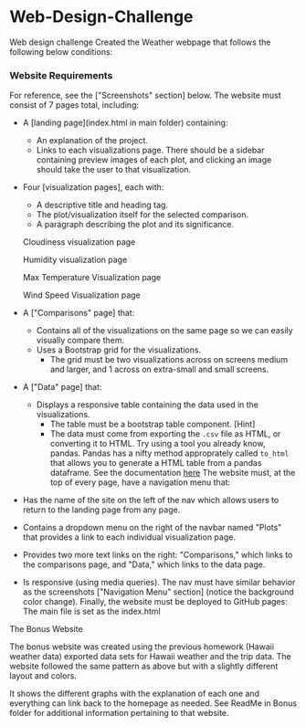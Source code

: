 # Web-Design-Challenge
Web design challenge
Created the Weather webpage that follows the following below conditions:
### Website Requirements
For reference, see the ["Screenshots" section] below.
The website must consist of 7 pages total, including:
* A [landing page](index.html in main folder) containing:
  * An explanation of the project.
  * Links to each visualizations page. There should be a sidebar containing preview images of each plot, and clicking an image should take the user to that visualization.
* Four [visualization pages], each with:
  * A descriptive title and heading tag.
  * The plot/visualization itself for the selected comparison.
  * A paragraph describing the plot and its significance.

  Cloudiness visualization page

  Humidity visualization page

  Max Temperature Visualization page

  Wind Speed Visualization page


* A ["Comparisons" page] that:
  * Contains all of the visualizations on the same page so we can easily visually compare them.
  * Uses a Bootstrap grid for the visualizations.
    * The grid must be two visualizations across on screens medium and larger, and 1 across on extra-small and small screens.
* A ["Data" page] that:
  * Displays a responsive table containing the data used in the visualizations.
    * The table must be a bootstrap table component. [Hint]
    * The data must come from exporting the `.csv` file as HTML, or converting it to HTML. Try using a tool you already know, pandas. Pandas has a nifty method approprately called `to_html` that allows you to generate a HTML table from a pandas dataframe. See the documentation [here](https://pandas.pydata.org/pandas-docs/version/0.17.0/generated/pandas.DataFrame.to_html.html)
The website must, at the top of every page, have a navigation menu that:
* Has the name of the site on the left of the nav which allows users to return to the landing page from any page.
* Contains a dropdown menu on the right of the navbar named "Plots" that provides a link to each individual visualization page.
* Provides two more text links on the right: "Comparisons," which links to the comparisons page, and "Data," which links to the data page.
* Is responsive (using media queries). The nav must have similar behavior as the screenshots ["Navigation Menu" section] (notice the background color change).
Finally, the website must be deployed to GitHub pages: The main file is set as the index.html

The Bonus Website

The bonus website was created using the previous homework (Hawaii weather data) exported data sets for Hawaii weather and the trip data.  The website followed the same pattern as above but with a slightly different layout and colors. 

It shows the different graphs with the explanation of each one and everything can link back to the homepage as needed. See ReadMe in Bonus folder for additional information pertaining to that website.
